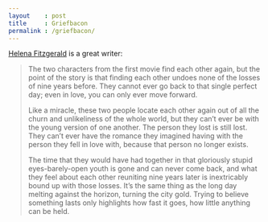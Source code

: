 ```yaml
---
layout    : post
title     : Griefbacon
permalink : /griefbacon/
---
```


[Helena Fitzgerald](https://griefbacon.substack.com/p/golden-hour) is a great writer:

> The two characters from the first movie find each other again, but the point
> of the story is that finding each other undoes none of the losses of nine
> years before. They cannot ever go back to that single perfect day; even in
> love, you can only ever move forward.
> 
> Like a miracle, these two people locate each other again out of all the churn
> and unlikeliness of the whole world, but they can’t ever be with the young
> version of one another. The person they lost is still lost. They can’t ever
> have the romance they imagined having with the person they fell in love with,
> because that person no longer exists.
> 
> The time that they would have had together in that gloriously stupid
> eyes-barely-open youth is gone and can never come back, and what they feel
> about each other reuniting nine years later is inextricably bound up with
> those losses. It’s the same thing as the long day melting against the
> horizon, turning the city gold. Trying to believe something lasts only
> highlights how fast it goes, how little anything can be held. 
